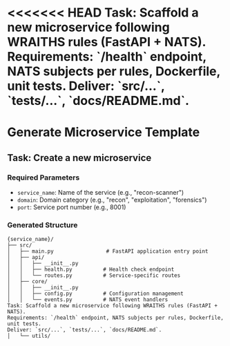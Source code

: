 <<<<<<< HEAD
Task: Scaffold a new microservice following WRAITHS rules (FastAPI + NATS).
Requirements: \`/health\` endpoint, NATS subjects per rules, Dockerfile, unit tests.
Deliver: \`src/...\`, \`tests/...\`, \`docs/README.md\`.
=======
# Generate Microservice Template

## Task: Create a new microservice

### Required Parameters
- `service_name`: Name of the service (e.g., "recon-scanner")
- `domain`: Domain category (e.g., "recon", "exploitation", "forensics")
- `port`: Service port number (e.g., 8001)

### Generated Structure
```
{service_name}/
├── src/
│   ├── main.py                 # FastAPI application entry point
│   ├── api/
│   │   ├── __init__.py
│   │   ├── health.py          # Health check endpoint
│   │   └── routes.py          # Service-specific routes
│   ├── core/
│   │   ├── __init__.py
│   │   ├── config.py          # Configuration management
│   │   └── events.py          # NATS event handlers
Task: Scaffold a new microservice following WRAITHS rules (FastAPI + NATS).
Requirements: `/health` endpoint, NATS subjects per rules, Dockerfile, unit tests.
Deliver: `src/...`, `tests/...`, `docs/README.md`.
│   └── utils/
